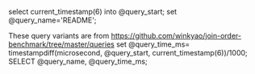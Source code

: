 select current_timestamp(6) into @query_start;
set @query_name='README';

These query variants are from https://github.com/winkyao/join-order-benchmark/tree/master/queries
set @query_time_ms= timestampdiff(microsecond, @query_start, current_timestamp(6))/1000;
SELECT @query_name, @query_time_ms;